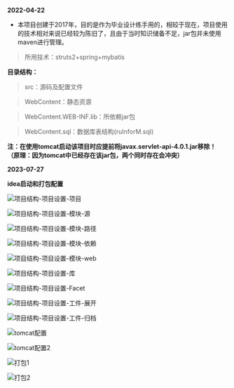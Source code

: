 **2022-04-22**

* 本项目创建于2017年，目的是作为毕业设计练手用的，相较于现在，项目使用的技术相对来说已经较为陈旧了，且由于当时知识储备不足，jar包并未使用maven进行管理。

>所用技术：struts2+spring+mybatis

**目录结构：**

>src：源码及配置文件

>WebContent：静态资源

>WebContent.WEB-INF.lib：所依赖jar包

>WebContent.sql：数据库表结构(ruInforM.sql)

**注：在使用tomcat启动该项目时应提前将javax.servlet-api-4.0.1.jar移除！（原理：因为tomcat中已经存在该jar包，两个同时存在会冲突）**



**2023-07-27**

**idea启动和打包配置**

![项目结构-项目设置-项目](D:\eclipse_workspase\ruInforM\README_IMAGE\项目结构-项目设置-项目.png)

![项目结构-项目设置-模块-源](D:\eclipse_workspase\ruInforM\README_IMAGE\项目结构-项目设置-模块-源.png)

![项目结构-项目设置-模块-路径](D:\eclipse_workspase\ruInforM\README_IMAGE\项目结构-项目设置-模块-路径.png)

![项目结构-项目设置-模块-依赖](D:\eclipse_workspase\ruInforM\README_IMAGE\项目结构-项目设置-模块-依赖.png)

![项目结构-项目设置-模块-web](D:\eclipse_workspase\ruInforM\README_IMAGE\项目结构-项目设置-模块-web.png)

![项目结构-项目设置-库](D:\eclipse_workspase\ruInforM\README_IMAGE\项目结构-项目设置-库.png)

![项目结构-项目设置-Facet](D:\eclipse_workspase\ruInforM\README_IMAGE\项目结构-项目设置-Facet.png)

![项目结构-项目设置-工件-展开](D:\eclipse_workspase\ruInforM\README_IMAGE\项目结构-项目设置-工件-展开.png)

![项目结构-项目设置-工件-归档](D:\eclipse_workspase\ruInforM\README_IMAGE\项目结构-项目设置-工件-归档.png)

![tomcat配置](D:\eclipse_workspase\ruInforM\README_IMAGE\tomcat配置.png)

![tomcat配置2](D:\eclipse_workspase\ruInforM\README_IMAGE\tomcat配置2.png)

![打包1](D:\eclipse_workspase\ruInforM\README_IMAGE\打包1.png)

![打包2](D:\eclipse_workspase\ruInforM\README_IMAGE\打包2.png)
